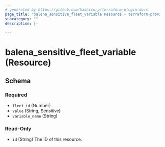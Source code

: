 ```yaml
---
# generated by https://github.com/hashicorp/terraform-plugin-docs
page_title: "balena_sensitive_fleet_variable Resource - terraform-provider-balena"
subcategory: ""
description: |-
  
---
```


# balena_sensitive_fleet_variable (Resource)





<!-- schema generated by tfplugindocs -->
## Schema

### Required

- `fleet_id` (Number)
- `value` (String, Sensitive)
- `variable_name` (String)

### Read-Only

- `id` (String) The ID of this resource.
